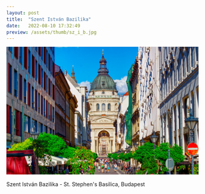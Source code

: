 ```yaml
---
layout: post
title:  "Szent István Bazilika"
date:   2022-08-10 17:32:49
preview: /assets/thumb/sz_i_b.jpg
---
```


![Szent István Bazilika](/assets/img/sz_i_b.jpg)

Szent István Bazilika - St. Stephen's Basilica, Budapest